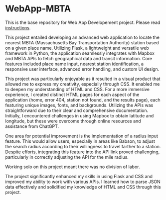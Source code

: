 # WebApp-MBTA
 This is the base repository for Web App Developement project. Please read [instructions](instructions.md). 

This project entailed developing an advanced web application to locate the nearest MBTA (Massachusetts Bay Transportation Authority) station based on a given place name. Utilizing Flask, a lightweight and versatile web framework in Python, the application seamlessly integrates with Mapbox and MBTA APIs to fetch geographical data and transit information. Core features included place name input, nearest station identification, a responsive user interface, advanced error handling, and custom UI design.

This project was particularly enjoyable as it resulted in a visual product that allowed me to express my creativity, especially through CSS. It enabled me to deepen my understanding of HTML and CSS. For a more immersive experience, I created distinct HTML pages for each aspect of the application (home, error 404, station not found, and the results page), each featuring unique images, fonts, and backgrounds. Utilizing the APIs was straightforward due to their clear and comprehensive documentation. Initially, I encountered challenges in using Mapbox to obtain latitude and longitude, but these were overcome through online resources and assistance from ChatGPT.

One area for potential improvement is the implementation of a radius input feature. This would allow users, especially in areas like Babson, to adjust the search radius according to their willingness to travel farther to a station. Despite efforts, integrating this feature into the API link proved challenging, particularly in correctly adjusting the API for the mile radius.

Working solo on this project meant there was no division of labor.

The project significantly enhanced my skills in using Flask and CSS and improved my ability to work with various APIs. I learned how to parse JSON data effectively and solidified my knowledge of HTML and CSS through this project.





